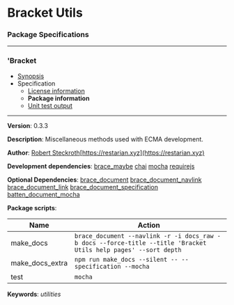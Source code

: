 # Bracket Utils
### Package Specifications

----

### 'Bracket
* [Synopsis](https://github.com/restarian/bracket_utils/blob/master/docs/synopsis.md)
* Specification
  * [License information](https://github.com/restarian/bracket_utils/blob/master/docs/specification/license_information.md)
  * **Package information**
  * [Unit test output](https://github.com/restarian/bracket_utils/blob/master/docs/specification/unit_test_output.md)
----

**Version**: 0.3.3

**Description**: Miscellaneous methods used with ECMA development.

**Author**: [Robert Steckroth](mailto:RobertSteckroth@gmail.com)[https://restarian.xyz](https://restarian.xyz)

**Development dependencies**: [brace_maybe](https://npmjs.org/package/brace_maybe) [chai](https://npmjs.org/package/chai) [mocha](https://npmjs.org/package/mocha) [requirejs](https://npmjs.org/package/requirejs)

**Optional Dependencies**: [brace_document](https://npmjs.org/package/brace_document) [brace_document_navlink](https://npmjs.org/package/brace_document_navlink) [brace_document_link](https://npmjs.org/package/brace_document_link) [brace_document_specification](https://npmjs.org/package/brace_document_specification) [batten_document_mocha](https://npmjs.org/package/batten_document_mocha)

**Package scripts**:

| Name | Action |
| ---- | ------ |
 | make_docs | ```brace_document --navlink -r -i docs_raw -b docs --force-title --title 'Bracket Utils help pages' --sort depth``` |
 | make_docs_extra | ```npm run make_docs --silent -- --specification --mocha``` |
 | test | ```mocha``` |

**Keywords**: *utilities*